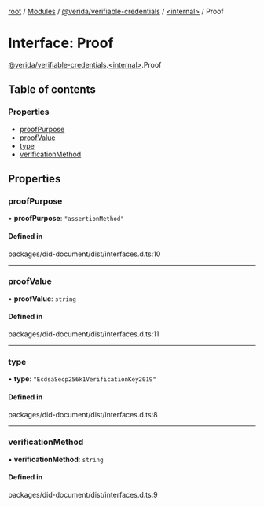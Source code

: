 [root](../README.md) / [Modules](../modules.md) / [@verida/verifiable-credentials](../modules/verida_verifiable_credentials.md) / [<internal\>](../modules/verida_verifiable_credentials._internal_.md) / Proof

# Interface: Proof

[@verida/verifiable-credentials](../modules/verida_verifiable_credentials.md).[<internal\>](../modules/verida_verifiable_credentials._internal_.md).Proof

## Table of contents

### Properties

- [proofPurpose](verida_verifiable_credentials._internal_.Proof.md#proofpurpose)
- [proofValue](verida_verifiable_credentials._internal_.Proof.md#proofvalue)
- [type](verida_verifiable_credentials._internal_.Proof.md#type)
- [verificationMethod](verida_verifiable_credentials._internal_.Proof.md#verificationmethod)

## Properties

### proofPurpose

• **proofPurpose**: ``"assertionMethod"``

#### Defined in

packages/did-document/dist/interfaces.d.ts:10

___

### proofValue

• **proofValue**: `string`

#### Defined in

packages/did-document/dist/interfaces.d.ts:11

___

### type

• **type**: ``"EcdsaSecp256k1VerificationKey2019"``

#### Defined in

packages/did-document/dist/interfaces.d.ts:8

___

### verificationMethod

• **verificationMethod**: `string`

#### Defined in

packages/did-document/dist/interfaces.d.ts:9
